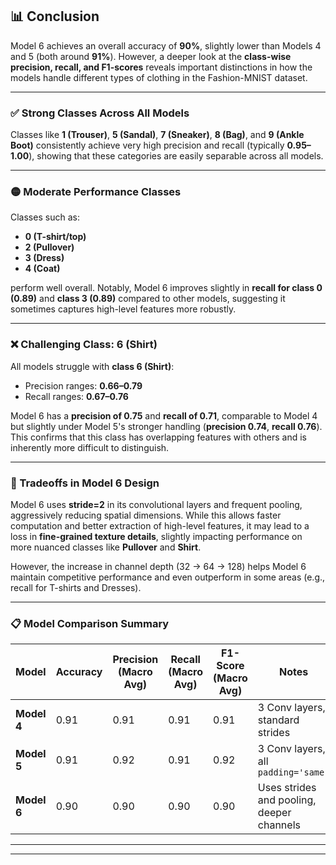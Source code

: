 ## 📊 Conclusion

Model 6 achieves an overall accuracy of **90%**, slightly lower than Models 4 and 5 (both around **91%**). However, a deeper look at the **class-wise precision, recall, and F1-scores** reveals important distinctions in how the models handle different types of clothing in the Fashion-MNIST dataset.

---

### ✅ Strong Classes Across All Models

Classes like **1 (Trouser)**, **5 (Sandal)**, **7 (Sneaker)**, **8 (Bag)**, and **9 (Ankle Boot)** consistently achieve very high precision and recall (typically **0.95–1.00**), showing that these categories are easily separable across all models.

---

### 🟡 Moderate Performance Classes

Classes such as:

- **0 (T-shirt/top)**
- **2 (Pullover)**
- **3 (Dress)**
- **4 (Coat)**

perform well overall. Notably, Model 6 improves slightly in **recall for class 0 (0.89)** and **class 3 (0.89)** compared to other models, suggesting it sometimes captures high-level features more robustly.

---

### ❌ Challenging Class: 6 (Shirt)

All models struggle with **class 6 (Shirt)**:

- Precision ranges: **0.66–0.79**
- Recall ranges: **0.67–0.76**

Model 6 has a **precision of 0.75** and **recall of 0.71**, comparable to Model 4 but slightly under Model 5's stronger handling (**precision 0.74**, **recall 0.76**). This confirms that this class has overlapping features with others and is inherently more difficult to distinguish.

---

### 🔄 Tradeoffs in Model 6 Design

Model 6 uses **stride=2** in its convolutional layers and frequent pooling, aggressively reducing spatial dimensions. While this allows faster computation and better extraction of high-level features, it may lead to a loss in **fine-grained texture details**, slightly impacting performance on more nuanced classes like **Pullover** and **Shirt**.

However, the increase in channel depth (32 → 64 → 128) helps Model 6 maintain competitive performance and even outperform in some areas (e.g., recall for T-shirts and Dresses).

---

### 📋 Model Comparison Summary

| Model     | Accuracy | Precision (Macro Avg) | Recall (Macro Avg) | F1-Score (Macro Avg) | Notes                                     |
|-----------|----------|------------------------|---------------------|-----------------------|-------------------------------------------|
| **Model 4** | 0.91     | 0.91                   | 0.91                | 0.91                  | 3 Conv layers, standard strides           |
| **Model 5** | 0.91     | 0.92                   | 0.91                | 0.92                  | 3 Conv layers, all `padding='same'`       |
| **Model 6** | 0.90     | 0.90                   | 0.90                | 0.90                  | Uses strides and pooling, deeper channels |

---


---

